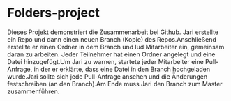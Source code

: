 # Folders-project
Dieses Projekt demonstriert die Zusammenarbeit bei Github. Jari erstellte ein Repo und dann einen neuen Branch (Kopie) des Repos.Anschließend erstellte er einen Ordner in dem Branch und lud Mitarbeiter ein, gemeinsam daran zu arbeiten. Jeder Teilnehmer hat einen Ordner angelegt und eine Datei hinzugefügt.Um Jari zu warnen, startete jeder Mitarbeiter eine Pull-Anfrage, in der er erklärte, dass eine Datei in den Branch hochgeladen wurde.Jari sollte sich jede Pull-Anfrage ansehen und die Änderungen festschreiben (an den Branch).Am Ende muss Jari den Branch zum Master zusammenführen.
